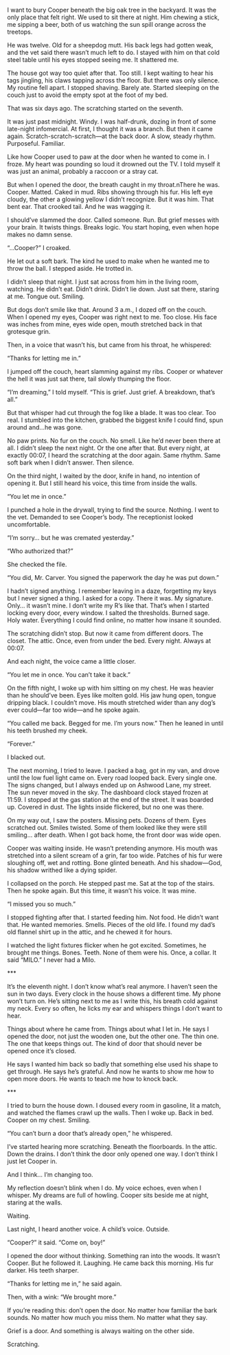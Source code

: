 I want to bury Cooper beneath the big oak tree in the backyard. It was the only place that felt right. We used to sit there at night. Him chewing a stick, me sipping a beer, both of us watching the sun spill orange across the treetops.

He was twelve. Old for a sheepdog mutt. His back legs had gotten weak, and the vet said there wasn’t much left to do. I stayed with him on that cold steel table until his eyes stopped seeing me. It shattered me.

The house got way too quiet after that. Too still. I kept waiting to hear his tags jingling, his claws tapping across the floor. But there was only silence. My routine fell apart. I stopped shaving. Barely ate. Started sleeping on the couch just to avoid the empty spot at the foot of my bed.

That was six days ago. The scratching started on the seventh. 

It was just past midnight. Windy. I was half-drunk, dozing in front of some late-night infomercial. At first, I thought it was a branch. But then it came again. Scratch-scratch-scratch—at the back door. A slow, steady rhythm. Purposeful. Familiar.

Like how Cooper used to paw at the door when he wanted to come in. I froze. My heart was pounding so loud it drowned out the TV. I told myself it was just an animal, probably a raccoon or a stray cat.

But when I opened the door, the breath caught in my throat.nThere he was. Cooper. Matted. Caked in mud. Ribs showing through his fur. His left eye cloudy, the other a glowing yellow I didn’t recognize. But it was him. That bent ear. That crooked tail. And he was wagging it.

I should’ve slammed the door. Called someone. Run. But grief messes with your brain. It twists things. Breaks logic. You start hoping, even when hope makes no damn sense.

“…Cooper?” I croaked.

He let out a soft bark. The kind he used to make when he wanted me to throw the ball. I stepped aside. He trotted in.

I didn’t sleep that night. I just sat across from him in the living room, watching. He didn’t eat. Didn’t drink. Didn’t lie down. Just sat there, staring at me. Tongue out. Smiling.

But dogs don’t smile like that. Around 3 a.m., I dozed off on the couch. When I opened my eyes, Cooper was right next to me. Too close. His face was inches from mine, eyes wide open, mouth stretched back in that grotesque grin.

Then, in a voice that wasn’t his, but came from his throat, he whispered:

“Thanks for letting me in.”

I jumped off the couch, heart slamming against my ribs. Cooper or whatever the hell it was just sat there, tail slowly thumping the floor.

“I’m dreaming,” I told myself. “This is grief. Just grief. A breakdown, that’s all.”

But that whisper had cut through the fog like a blade. It was too clear. Too real. I stumbled into the kitchen, grabbed the biggest knife I could find, spun around and…he was gone.

No paw prints. No fur on the couch. No smell. Like he’d never been there at all. I didn’t sleep the next night. Or the one after that. But every night, at exactly 00:07, I heard the scratching at the door again. Same rhythm. Same soft bark when I didn’t answer. Then silence.

On the third night, I waited by the door, knife in hand, no intention of opening it. But I still heard his voice, this time from inside the walls.

“You let me in once.”

I punched a hole in the drywall, trying to find the source. Nothing. I went to the vet. Demanded to see Cooper’s body. The receptionist looked uncomfortable.

“I’m sorry… but he was cremated yesterday.”

“Who authorized that?”

She checked the file.

“You did, Mr. Carver. You signed the paperwork the day he was put down.”

I hadn’t signed anything. I remember leaving in a daze, forgetting my keys but I never signed a thing. I asked for a copy. There it was. My signature. Only… it wasn’t mine. I don’t write my R’s like that. That’s when I started locking every door, every window. I salted the thresholds. Burned sage. Holy water. Everything I could find online, no matter how insane it sounded.

The scratching didn’t stop. But now it came from different doors. The closet. The attic. Once, even from under the bed. Every night. Always at 00:07.

And each night, the voice came a little closer.

“You let me in once. You can’t take it back.”

On the fifth night, I woke up with him sitting on my chest. He was heavier than he should’ve been. Eyes like molten gold. His jaw hung open, tongue dripping black. I couldn’t move. His mouth stretched wider than any dog’s ever could—far too wide—and he spoke again.

“You called me back. Begged for me. I’m yours now.” Then he leaned in until his teeth brushed my cheek.

“Forever.”

I blacked out.

The next morning, I tried to leave. I packed a bag, got in my van, and drove until the low fuel light came on. Every road looped back. Every single one. The signs changed, but I always ended up on Ashwood Lane, my street. The sun never moved in the sky. The dashboard clock stayed frozen at 11:59. I stopped at the gas station at the end of the street. It was boarded up. Covered in dust. The lights inside flickered, but no one was there.

On my way out, I saw the posters. Missing pets. Dozens of them. Eyes scratched out. Smiles twisted. Some of them looked like they were still smiling… after death. When I got back home, the front door was wide open.

Cooper was waiting inside. He wasn’t pretending anymore. His mouth was stretched into a silent scream of a grin, far too wide. Patches of his fur were sloughing off, wet and rotting. Bone glinted beneath. And his shadow—God, his shadow writhed like a dying spider.

I collapsed on the porch. He stepped past me. Sat at the top of the stairs. Then he spoke again. But this time, it wasn’t his voice. It was mine.

“I missed you so much.”

I stopped fighting after that. I started feeding him. Not food. He didn’t want that. He wanted memories. Smells. Pieces of the old life. I found my dad’s old flannel shirt up in the attic, and he chewed it for hours.

I watched the light fixtures flicker when he got excited. Sometimes, he brought me things. Bones. Teeth. None of them were his. Once, a collar. It said “MILO.” I never had a Milo.

\*\*\*

It’s the eleventh night. I don’t know what’s real anymore. I haven’t seen the sun in two days. Every clock in the house shows a different time. My phone won’t turn on. He’s sitting next to me as I write this, his breath cold against my neck. Every so often, he licks my ear and whispers things I don’t want to hear.

Things about where he came from. Things about what I let in. He says I opened the door, not just the wooden one, but the other one. The thin one. The one that keeps things out. The kind of door that should never be opened once it’s closed.

He says I wanted him back so badly that something else used his shape to get through. He says he’s grateful. And now he wants to show me how to open more doors. He wants to teach me how to knock back.

\*\*\*

I tried to burn the house down. I doused every room in gasoline, lit a match, and watched the flames crawl up the walls. Then I woke up. Back in bed. Cooper on my chest. Smiling.

“You can’t burn a door that’s already open,” he whispered.

I’ve started hearing more scratching. Beneath the floorboards. In the attic. Down the drains. I don’t think the door only opened one way. I don’t think I just let Cooper in.

And I think… I’m changing too.

My reflection doesn’t blink when I do. My voice echoes, even when I whisper. My dreams are full of howling. Cooper sits beside me at night, staring at the walls.

Waiting.

Last night, I heard another voice. A child’s voice. Outside.

“Cooper?” it said. “Come on, boy!”

I opened the door without thinking. Something ran into the woods. It wasn’t Cooper. But he followed it. Laughing. He came back this morning. His fur darker. His teeth sharper.

“Thanks for letting me in,” he said again.

Then, with a wink: “We brought more.”

If you’re reading this: don’t open the door. No matter how familiar the bark sounds. No matter how much you miss them. No matter what they say.

Grief is a door. And something is always waiting on the other side.

Scratching.